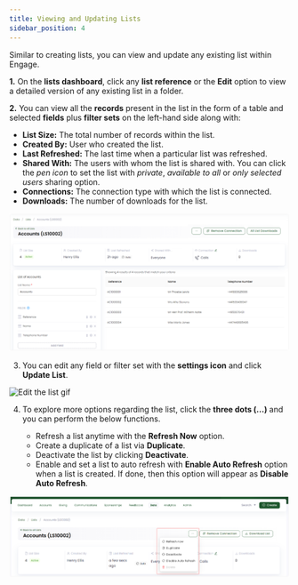 ```yaml
---
title: Viewing and Updating Lists
sidebar_position: 4
---
```


Similar to creating lists, you can view and update any existing list within Engage. 

**1.** On the **lists dashboard**, click any **list reference** or the **Edit** option to view a detailed version of any existing list in a folder.

**2.** You can view all the **records** present in the list in the form of a table and selected **fields** plus **filter sets** on the left-hand side along with:

- **List Size:** The total number of records within the list.
- **Created By:** User who created the list.
- **Last Refreshed:** The last time when a particular list was refreshed. 
- **Shared With:** The users with whom the list is shared with. You can click the *pen icon* to set the list with *private*, *available to all* or *only selected users* sharing option.
- **Connections:** The connection type with which the list is connected. 
- **Downloads:** The number of downloads for the list.

![List detailed view](./lists-detailed-view.png)

3. You can edit any field or filter set with the **settings icon** and click **Update List**.

![Edit the list gif](./edit-the-list.gif)

4. To explore more options regarding the list, click the **three dots (...)** and you can perform the below functions.

    - Refresh a list anytime with the **Refresh Now** option.
    - Create a duplicate of a list via **Duplicate**.
    - Deactivate the list by clicking **Deactivate**.
    - Enable and set a list to auto refresh with **Enable Auto Refresh** option when a list is created. If done, then this option will appear as **Disable Auto Refresh**.

![Three dots option](./three-dots-option.png) 